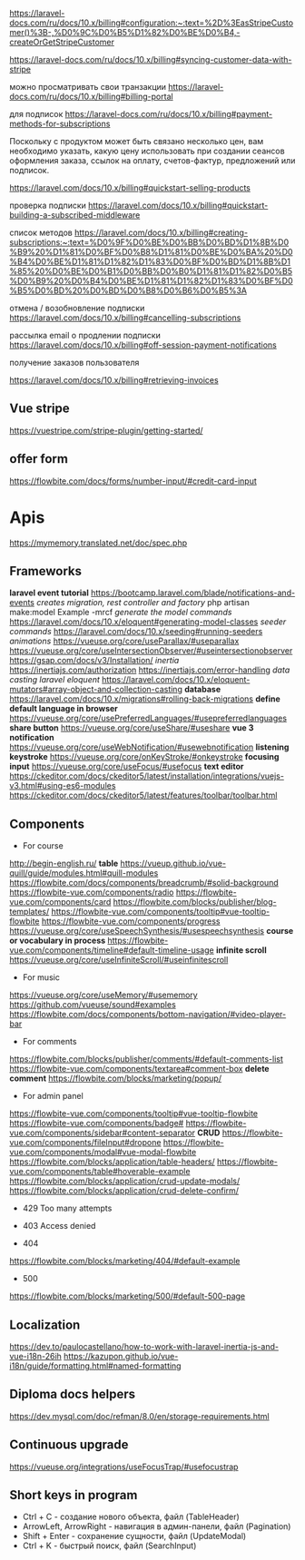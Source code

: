 https://laravel-docs.com/ru/docs/10.x/billing#configuration:~:text=%2D%3EasStripeCustomer()%3B-,%D0%9C%D0%B5%D1%82%D0%BE%D0%B4,-createOrGetStripeCustomer

https://laravel-docs.com/ru/docs/10.x/billing#syncing-customer-data-with-stripe

можно просматривать свои транзакции
https://laravel-docs.com/ru/docs/10.x/billing#billing-portal

для подписок
https://laravel-docs.com/ru/docs/10.x/billing#payment-methods-for-subscriptions

Поскольку с продуктом может быть связано несколько цен, вам необходимо указать, какую цену использовать при
создании сеансов оформления заказа, ссылок на оплату, счетов-фактур, предложений или подписок.

https://laravel.com/docs/10.x/billing#quickstart-selling-products

проверка подписки
https://laravel.com/docs/10.x/billing#quickstart-building-a-subscribed-middleware

список методов
https://laravel.com/docs/10.x/billing#creating-subscriptions:~:text=%D0%9F%D0%BE%D0%BB%D0%BD%D1%8B%D0%B9%20%D1%81%D0%BF%D0%B8%D1%81%D0%BE%D0%BA%20%D0%B4%D0%BE%D1%81%D1%82%D1%83%D0%BF%D0%BD%D1%8B%D1%85%20%D0%BE%D0%B1%D0%BB%D0%B0%D1%81%D1%82%D0%B5%D0%B9%20%D0%B4%D0%BE%D1%81%D1%82%D1%83%D0%BF%D0%B5%D0%BD%20%D0%BD%D0%B8%D0%B6%D0%B5%3A

отмена / возобновление подписки
https://laravel.com/docs/10.x/billing#cancelling-subscriptions

рассылка email о продлении подписки
https://laravel.com/docs/10.x/billing#off-session-payment-notifications

получение заказов пользователя

https://laravel.com/docs/10.x/billing#retrieving-invoices

## Vue stripe

https://vuestripe.com/stripe-plugin/getting-started/

## offer form

https://flowbite.com/docs/forms/number-input/#credit-card-input

# Apis

<https://mymemory.translated.net/doc/spec.php>

## Frameworks

**laravel event tutorial**
<https://bootcamp.laravel.com/blade/notifications-and-events>
_creates migration, rest controller and factory_
php artisan make:model Example -mrcf
_generate the model commands_
<https://laravel.com/docs/10.x/eloquent#generating-model-classes>
_seeder commands_
<https://laravel.com/docs/10.x/seeding#running-seeders>
_animations_
<https://vueuse.org/core/useParallax/#useparallax>
<https://vueuse.org/core/useIntersectionObserver/#useintersectionobserver>
<https://gsap.com/docs/v3/Installation/>
_inertia_
<https://inertiajs.com/authorization>
<https://inertiajs.com/error-handling>
_data casting laravel eloquent_
<https://laravel.com/docs/10.x/eloquent-mutators#array-object-and-collection-casting>
**database**
<https://laravel.com/docs/10.x/migrations#rolling-back-migrations>
**define default language in browser**
<https://vueuse.org/core/usePreferredLanguages/#usepreferredlanguages>
**share button**
<https://vueuse.org/core/useShare/#useshare>
**vue 3 notification**
<https://vueuse.org/core/useWebNotification/#usewebnotification>
**listening keystroke**
<https://vueuse.org/core/onKeyStroke/#onkeystroke>
**focusing input**
<https://vueuse.org/core/useFocus/#usefocus>
**text editor**
<https://ckeditor.com/docs/ckeditor5/latest/installation/integrations/vuejs-v3.html#using-es6-modules>
<https://ckeditor.com/docs/ckeditor5/latest/features/toolbar/toolbar.html>

## Components

- For course

<http://begin-english.ru/>
**table**
<https://vueup.github.io/vue-quill/guide/modules.html#quill-modules>
<https://flowbite.com/docs/components/breadcrumb/#solid-background>
<https://flowbite-vue.com/components/radio>
<https://flowbite-vue.com/components/card>
<https://flowbite.com/blocks/publisher/blog-templates/>
<https://flowbite-vue.com/components/tooltip#vue-tooltip-flowbite>
<https://flowbite-vue.com/components/progress>
<https://vueuse.org/core/useSpeechSynthesis/#usespeechsynthesis>
**course or vocabulary in process**
<https://flowbite-vue.com/components/timeline#default-timeline-usage>
**infinite scroll**
<https://vueuse.org/core/useInfiniteScroll/#useinfinitescroll>

- For music

<https://vueuse.org/core/useMemory/#usememory>
<https://github.com/vueuse/sound#examples>
<https://flowbite.com/docs/components/bottom-navigation/#video-player-bar>

- For comments

<https://flowbite.com/blocks/publisher/comments/#default-comments-list>
<https://flowbite-vue.com/components/textarea#comment-box>
**delete comment**
<https://flowbite.com/blocks/marketing/popup/>

- For admin panel

<https://flowbite-vue.com/components/tooltip#vue-tooltip-flowbite>
<https://flowbite-vue.com/components/badge#>
<https://flowbite-vue.com/components/sidebar#content-separator>
**CRUD**
<https://flowbite-vue.com/components/fileInput#dropone>
<https://flowbite-vue.com/components/modal#vue-modal-flowbite>
<https://flowbite.com/blocks/application/table-headers/>
<https://flowbite-vue.com/components/table#hoverable-example>
<https://flowbite.com/blocks/application/crud-update-modals/>
<https://flowbite.com/blocks/application/crud-delete-confirm/>

- 429 Too many attempts

- 403 Access denied

- 404

<https://flowbite.com/blocks/marketing/404/#default-example>

- 500

<https://flowbite.com/blocks/marketing/500/#default-500-page>

## Localization

<https://dev.to/paulocastellano/how-to-work-with-laravel-inertia-js-and-vue-i18n-26ih>
<https://kazupon.github.io/vue-i18n/guide/formatting.html#named-formatting>

## Diploma docs helpers

<https://dev.mysql.com/doc/refman/8.0/en/storage-requirements.html>

## Continuous upgrade

<https://vueuse.org/integrations/useFocusTrap/#usefocustrap>

## Short keys in program

- Ctrl + C - создание нового объекта, файл (TableHeader)
- ArrowLeft, ArrowRight - навигация в админ-панели, файл (Pagination)
- Shift + Enter - сохранение сущности, файл (UpdateModal)
- Ctrl + K - быстрый поиск, файл (SearchInput)
